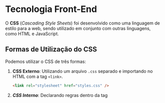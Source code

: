 # Tecnologia Front-End

O **CSS** (_Cascading Style Sheets_) foi desenvolvido como uma linguagem de estilo para a web, sendo utilizado em conjunto com outras linguagens, como HTML e JavaScript.

## Formas de Utilização do CSS

Podemos utilizar o CSS de três formas:

1. **CSS Externo**: Utilizando um arquivo `.css` separado e importando no HTML com a tag `<link>`.
   ```html
   <link rel="stylesheet" href="styles.css" />
   ```
2. **_CSS Interno_**: Declarando regras dentro da tag <style> no próprio HTML.

````html
<style>
  body {
  }
</style>
``` 3. **_CSS Inline_**: Aplicando estilos diretamente na tag HTML. ```html
<h1 style="color: blue;">
  <p style="color: blue; font-size: 18px;">Este é um exemplo de CSS inline.</p>
</h1>
```
````

